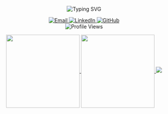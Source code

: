 <p align="center">
  <img src="https://readme-typing-svg.demolab.com?font=Fira+Code&size=35&duration=3000&pause=500&color=6E48AA&center=true&vCenter=true&width=1000&lines=Hi+%F0%9F%91%8B%2C+I'm+Fawad+Qureshi;Welcome+to+my+GitHub+profile!" alt="Typing SVG" />
</p>

<div align="center">
  <a href="mailto:fawadqureshi136@gmail.com">
    <img src="https://img.shields.io/badge/Email-6E48AA?style=for-the-badge&logo=gmail&logoColor=white" alt="Email"/>
  </a>
  <a href="https://www.linkedin.com/in/fawad-qureshi-b684aa346/">
    <img src="https://img.shields.io/badge/LinkedIn-6E48AA?style=for-the-badge&logo=linkedin&logoColor=white" alt="LinkedIn"/>
  </a>
  <a href="https://github.com/fawadahmad-lab">
    <img src="https://img.shields.io/badge/GitHub-6E48AA?style=for-the-badge&logo=github&logoColor=white" alt="GitHub"/>
  </a>
</div>

<div align="center">
  <img src="https://komarev.com/ghpvc/?username=fawadahmad-lab&color=6E48AA&style=for-the-badge" alt="Profile Views" />
</div>

<p align="center">
<a href="https://github.com/anuraghazra/github-readme-stats">
  <img height=200 align="center" src="https://github-readme-stats.vercel.app/api?username=fawadahmad-lab" />
</a>
<a href="https://github.com/anuraghazra/convoychat">
  <img height=200 align="center" src="https://github-readme-stats.vercel.app/api/top-langs?username=fawadahmad-ab&layout=compact&langs_count=8&card_width=320" />
</a>
  <img src="https://github-readme-streak-stats.herokuapp.com?user=fawadahmad-lab&theme=darcula&hide_border=true&background=FFFFFF00">
</p>
